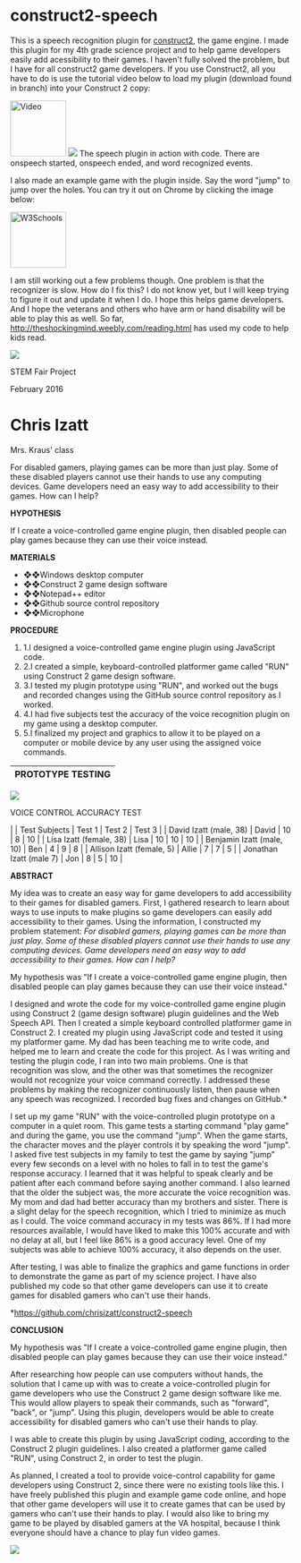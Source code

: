 # construct2-speech
This is a speech recognition plugin for <a href="https://www.scirra.com/construct2">construct2</a>, the game engine.
I made this plugin for my 4th grade science project and to help game developers easily add acessibility to their games. I haven't fully 
solved the problem, but I have for all construct2 game developers. If you use Construct2, all you have to do is use the tutorial video
below to load my plugin (download found in branch) into your Construct 2 copy:

<a href="https://construct2.s3.amazonaws.com/chris/video.html" target="_blank">
<img border="0" alt="Video" src="http://onlineimageupoader.weebly.com/uploads/6/6/8/8/66889447/6717986_orig.jpg" width="100" height="100"></a>

<img src="https://construct2.s3.amazonaws.com/chris/construct2.png"/>
The speech plugin in action with code. There are onspeech started, onspeech ended, and word recognized events.


I also made an example game with the plugin inside. Say the word "jump" to jump over the holes. You can try it out on Chrome by clicking the image below:

<a href="https://construct2.s3.amazonaws.com/chris/science/index.html" target="_blank"> 
<img border="0" alt="W3Schools" src="http://onlineimageupoader.weebly.com/uploads/6/6/8/8/66889447/6499799_orig.png" width="100" height="100"></a>

I am still working out a few problems though. One problem is that the recognizer is slow. How do I fix this? I do not know yet, but I will keep trying to figure it out and update it when I do. I hope this helps game developers. And I hope the veterans and others who have arm or hand disability will be able to play this as well. So far, http://theshockingmind.weebly.com/reading.html has used my code to help kids read.









<img src="https://construct2.s3.amazonaws.com/chris/sayit.png"/>

STEM Fair Project

February 2016

# Chris Izatt

Mrs. Kraus' class





For disabled gamers, playing games can be more than just play. Some of these disabled players cannot use their hands to use any computing devices. Game developers need an easy way to add accessibility to their games. How can I help?



**HYPOTHESIS**

If I create a voice-controlled game engine plugin, then disabled people can play games because they can use their voice instead.



**MATERIALS**

- ❖❖Windows desktop computer
- ❖❖Construct 2 game design software
- ❖❖Notepad++ editor
- ❖❖Github source control repository
- ❖❖Microphone



**PROCEDURE**

1. 1.I designed a voice-controlled game engine plugin using JavaScript code.
2. 2.I created a simple, keyboard-controlled platformer game called "RUN" using Construct 2 game design software.
3. 3.I tested my plugin prototype using "RUN", and worked out the bugs and recorded changes using the GitHub source control repository as I worked.
4. 4.I had five subjects test the accuracy of the voice recognition plugin on my game using a desktop computer.
5. 5.I finalized my project and graphics to allow it to be played on a computer or mobile device by any user using the assigned voice commands.

| **PROTOTYPE TESTING** |
| --- |
<img src="https://construct2.s3.amazonaws.com/chris/chart.png"/>

VOICE CONTROL ACCURACY TEST


 |
| Test Subjects | Test 1 | Test 2 | Test 3 |
| David Izatt (male, 38) | David | 10 | 8 | 10 |
| Lisa Izatt (female, 38) | Lisa | 10 | 10 | 10 |
| Benjamin Izatt (male, 10) | Ben | 4 | 9 | 8 |
| Allison Izatt (female, 5) | Allie | 7 | 7 | 5 |
| Jonathan Izatt (male 7) | Jon | 8 | 5 | 10 |





**ABSTRACT**

My idea was to create an easy way for game developers to add accessibility to their games for disabled gamers. First, I gathered research to learn about ways to use inputs to make plugins so game developers can easily add accessibility to their games. Using the information, I constructed my problem statement: _For disabled gamers, playing games can be more than just play. Some of these disabled players cannot use their hands to use any computing devices. Game developers need an easy way to add accessibility to their games. How can I help?_

My hypothesis was "If I create a voice-controlled game engine plugin, then disabled people can play games because they can use their voice instead."

I designed and wrote the code for my voice-controlled game engine plugin using Construct 2 (game design software) plugin guidelines and the Web Speech API. Then I created a simple keyboard controlled platformer game in Construct 2. I created my plugin using JavaScript code and tested it using my platformer game. My dad has been teaching me to write code, and helped me to learn and create the code for this project. As I was writing and testing the plugin code, I ran into two main problems. One is that recognition was slow, and the other was that sometimes the recognizer would not recognize your voice command correctly. I addressed these problems by making the recognizer continuously listen, then pause when any speech was recognized. I recorded bug fixes and changes on GitHub.\*

I set up my game "RUN" with the voice-controlled plugin prototype on a computer in a quiet room. This game tests a starting command "play game" and during the game, you use the command "jump". When the game starts, the character moves and the player controls it by speaking the word "jump". I asked five test subjects in my family to test the game by saying "jump" every few seconds on a level with no holes to fall in to test the game's response accuracy. I learned that it was helpful to speak clearly and be patient after each command before saying another command. I also learned that the older the subject was, the more accurate the voice recognition was. My mom and dad had better accuracy than my brothers and sister. There is a slight delay for the speech recognition, which I tried to minimize as much as I could. The voice command accuracy in my tests was 86%. If I had more resources available, I would have liked to make this 100% accurate and with no delay at all, but I feel like 86% is a good accuracy level. One of my subjects was able to achieve 100% accuracy, it also depends on the user.

After testing, I was able to finalize the graphics and game functions in order to demonstrate the game as part of my science project. I have also published my code so that other game developers can use it to create games for disabled gamers who can't use their hands.

\*https://github.com/chrisizatt/construct2-speech

















**CONCLUSION**

My hypothesis was "If I create a voice-controlled game engine plugin, then disabled people can play games because they can use their voice instead."

After researching how people can use computers without hands, the solution that I came up with was to create a voice-controlled plugin for game developers who use the Construct 2 game design software like me. This would allow players to speak their commands, such as "forward", "back", or "jump". Using this plugin, developers would be able to create accessibility for disabled gamers who can't use their hands to play.

I was able to create this plugin by using JavaScript coding, according to the Construct 2 plugin guidelines. I also created a platformer game called "RUN", using Construct 2,  in order to test the plugin.

As planned, I created a tool to provide voice-control capability for game developers using Construct 2, since there were no existing tools like this. I have freely published this plugin and example game code online, and hope that other game developers will use it to create games that can be used by gamers who can't use their hands to play. I would also like to bring my game to be played by disabled gamers at the VA hospital, because I think everyone should have a chance to play fun video games.



<img src="https://construct2.s3.amazonaws.com/chris/dexter.png"/>
